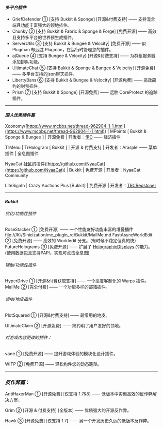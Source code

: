 #### *多平台插件*

* GriefDefender ① [支持 Bukkit & Sponge] [开源&付费支持] —— 支持混合端且功能丰富强大的领地插件。
* Chunky ② [支持 Bukkit & Fabric & Sponge & Forge] [免费开源] —— 高效且支持多平台的世界预生成插件。
* ServerUtils ③ [支持 Bukkit & Bungee & Velocity] [免费开源] —— 似 Plugman 却远胜 Plugman，在运行时管理您的插件。
* ajQueue ④ [支持 Bungee & Velocity] [开源&付费支持] —— 为群组服务器添加排队功能。
* UltimateChat ⑤ [支持 Bukkit & Sponge & Bungee & Velocity] [开源免费] —— 多平台支持的json聊天插件。
* LibertyBans ⑥ [支持 Bukkit & Bungee & Velocity] [开源免费] —— 高效简约的封禁插件。
* Prism ⑦ [支持 Bukkit & Sponge] [开源免费] —— 远胜 CoreProtect 的追踪插件。

---

#### *国人优秀插件篇*

Xconomy([https://www.mcbbs.net/thread-962904-1-1.html](https://www.mcbbs.net/thread-962904-1-1.html)) | MPoints [ Bukkit & Sponge & Bungee ] | 开源免费 | 开发者：[伊C](https://www.mcbbs.net/home.php?mod=space&uid=1214141) —— 经济插件

TrMenu | TrHologram [ Bukkit ] | 开源 & 付费支持 | 开发者：Arasple —— 菜单插件 | 全息图插件

NyaaCat 社区的插件([https://github.com/NyaaCat](https://github.com/NyaaCat)) | Bukkit | 免费开源 | 开发者：NyaaCat Community

LiteSignIn | Crazy Auctions Plus [Bukkit] | 免费开源 | 开发者：[TRCRedstoner](https://www.mcbbs.net/home.php?mod=space&uid=2283671)

---

#### *Bukkit*

###### 优化/功能性插件

RoseStacker ① [免费开源] ——  一个性能友好功能丰富的堆叠插件
file:///K:/Sinicization/mc_plugin_rc/Bukkit/MailMe.md
FastAsyncWorldEdit ② [免费开源] —— 高效的 Worldedit 分支。(有时候不稳定但真的快）
FutureHolograms ③ [免费开源] —— 扩展了 [HolographicDisplays](https://dev.bukkit.org/projects/holographic-displays/files/3363130/download) 的能力。(使用数据包且支持PAPI，实现可点击全息图)

###### 辅助/功能性插件

HyperDrive ① [开源&付费获取支持] —— 一个高度客制化的 Warps 插件。
MailMe ② [完全付费] —— 一个功能多样的邮箱插件。

###### 领地/地皮插件

PlotSquared ① [开源&付费支持] —— 最常用的地皮。

UltimateClaim ② [开源免费] —— 简约明了用户友好的领地。

###### 对游戏内容更改的插件：

vane ① [免费开源] —— 提升游戏体验的模块化设计插件。

WITP ② [免费开源] —— 轻松构件您的动态跑酷。

---

### *反作弊篇*：

AntiHaxerMan ① [开源免费] [仅支持 1.7&8] —— 低版本中实惠高效的反作弊解决方案。

Grim ② [开源 & 付费支持] [全版本] —— 优质强大的开源反作弊。

Hawk ③ [开源免费] [仅支持 1.7] —— 另一个开发历史久远的低版本反作弊。